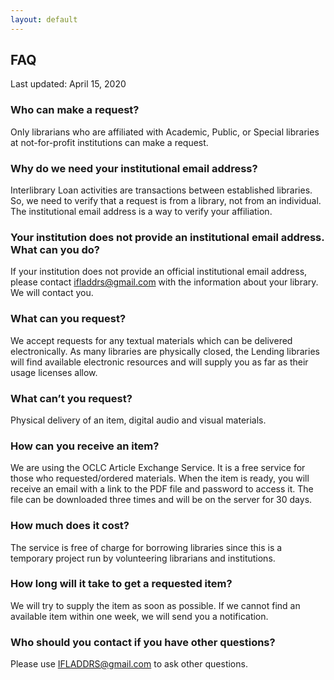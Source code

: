 ```yaml
---
layout: default
---
```


## FAQ

Last updated: April 15, 2020

### Who can make a request?
Only librarians who are affiliated with Academic, Public, or Special libraries at not-for-profit institutions can make a request. 

### Why do we need your institutional email address?
Interlibrary Loan activities are transactions between established libraries. So, we need to verify that a request is from a library, not from an individual. The institutional email address is a way to verify your affiliation.

### Your institution does not provide an institutional email address. What can you do?
If your institution does not provide an official institutional email address, please contact ifladdrs@gmail.com with the information about your library. We will contact you. 

### What can  you request?
We accept requests for any textual materials which can be delivered electronically. As many libraries are physically closed, the Lending libraries will find available electronic resources and will supply you as far as their usage licenses allow. 

### What can’t you request?
Physical delivery of an item, digital audio and visual materials.

### How can you receive an item?
We are using the OCLC Article Exchange Service. It is a free service for those who requested/ordered materials. When the item is ready, you will receive an email with a link to the PDF file and password to access it. The file can be downloaded three times and will be on the server for 30 days.

### How much does it cost?
The service is free of charge for borrowing libraries since this is a temporary project run by volunteering librarians and institutions.    

### How long will it take to get a requested item?
We will try to supply the item as soon as possible. If we cannot find an available item within one week, we will send you a notification. 

### Who should you contact if you have other questions?
Please use IFLADDRS@gmail.com to ask other questions.
